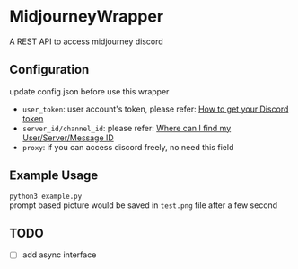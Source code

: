 # MidjourneyWrapper

A REST API to access midjourney discord

## Configuration

update config.json before use this wrapper

- `user_token`: user account's token, please refer: [How to get your Discord token](https://www.androidauthority.com/get-discord-token-3149920/)
- `server_id/channel_id`: please refer: [Where can I find my User/Server/Message ID](https://support.discord.com/hc/en-us/articles/206346498-Where-can-I-find-my-User-Server-Message-ID-)
- `proxy`: if you can access discord freely, no need this field

## Example Usage

`python3 example.py`  
prompt based picture would be saved in `test.png` file after a few second

## TODO

- [ ] add async interface
